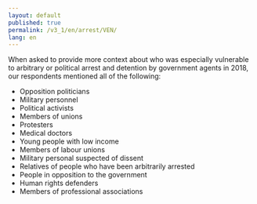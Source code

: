 ```yaml
---
layout: default
published: true
permalink: /v3_1/en/arrest/VEN/
lang: en
---
```


When asked to provide more context about who was especially vulnerable to arbitrary or political arrest and detention by government agents in 2018, our respondents mentioned all of the following:
-	Opposition politicians
-	Military personnel
-	Political activists
-	Members of unions
-	Protesters 
-	Medical doctors
-	Young people with low income
-	Members of labour unions
-	Military personal suspected of dissent
-	Relatives of people who have been arbitrarily arrested
-	People in opposition to the government
-	Human rights defenders
-	Members of professional associations
